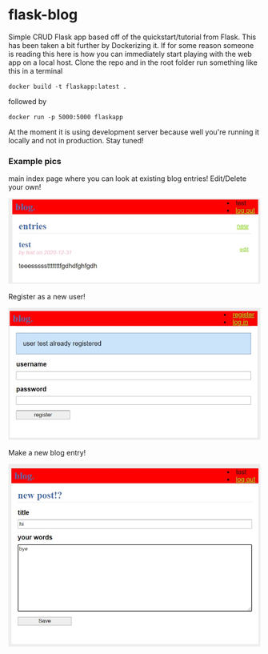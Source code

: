 # flask-blog
Simple CRUD Flask app based off of the quickstart/tutorial from Flask. This has been taken a bit further by Dockerizing it.
If for some reason someone is reading this here is how you can immediately start playing with the web app on a local host. Clone the repo and in the root folder run something like this in a terminal 
```
docker build -t flaskapp:latest .
```

followed by

```
docker run -p 5000:5000 flaskapp
```

At the moment it is using development server because well you're running it locally and not in production. Stay tuned!

### Example pics

main index page where you can look at existing blog entries! Edit/Delete your own!


![index](./pix/index.jpg) 

Register as a new user!

![reg](./pix/reg.jpg) 

Make a new blog entry!

![new](./pix/new.jpg) 